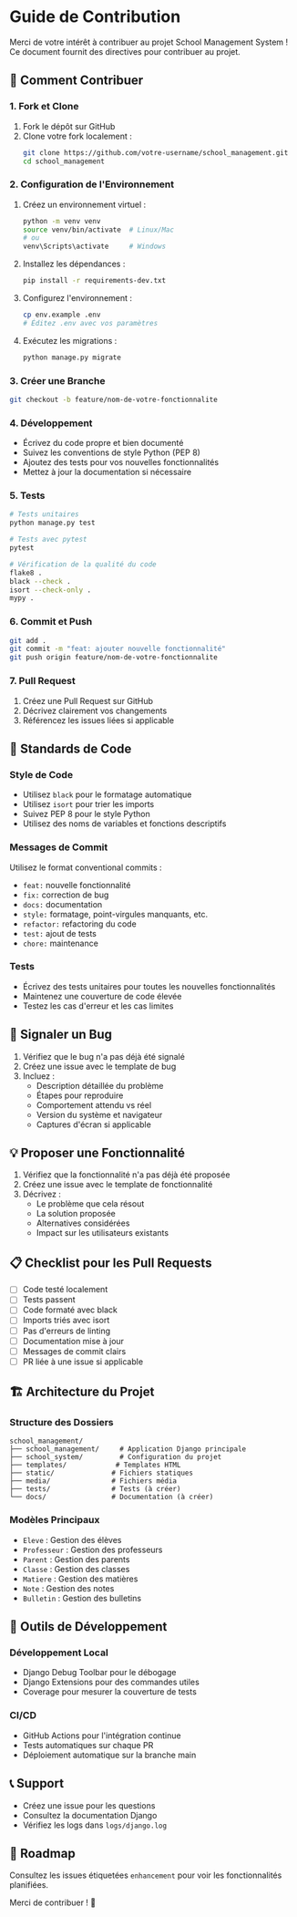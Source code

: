 # Guide de Contribution

Merci de votre intérêt à contribuer au projet School Management System ! Ce document fournit des directives pour contribuer au projet.

## 🚀 Comment Contribuer

### 1. Fork et Clone
1. Fork le dépôt sur GitHub
2. Clone votre fork localement :
   ```bash
   git clone https://github.com/votre-username/school_management.git
   cd school_management
   ```

### 2. Configuration de l'Environnement
1. Créez un environnement virtuel :
   ```bash
   python -m venv venv
   source venv/bin/activate  # Linux/Mac
   # ou
   venv\Scripts\activate     # Windows
   ```

2. Installez les dépendances :
   ```bash
   pip install -r requirements-dev.txt
   ```

3. Configurez l'environnement :
   ```bash
   cp env.example .env
   # Éditez .env avec vos paramètres
   ```

4. Exécutez les migrations :
   ```bash
   python manage.py migrate
   ```

### 3. Créer une Branche
```bash
git checkout -b feature/nom-de-votre-fonctionnalite
```

### 4. Développement
- Écrivez du code propre et bien documenté
- Suivez les conventions de style Python (PEP 8)
- Ajoutez des tests pour vos nouvelles fonctionnalités
- Mettez à jour la documentation si nécessaire

### 5. Tests
```bash
# Tests unitaires
python manage.py test

# Tests avec pytest
pytest

# Vérification de la qualité du code
flake8 .
black --check .
isort --check-only .
mypy .
```

### 6. Commit et Push
```bash
git add .
git commit -m "feat: ajouter nouvelle fonctionnalité"
git push origin feature/nom-de-votre-fonctionnalite
```

### 7. Pull Request
1. Créez une Pull Request sur GitHub
2. Décrivez clairement vos changements
3. Référencez les issues liées si applicable

## 📝 Standards de Code

### Style de Code
- Utilisez `black` pour le formatage automatique
- Utilisez `isort` pour trier les imports
- Suivez PEP 8 pour le style Python
- Utilisez des noms de variables et fonctions descriptifs

### Messages de Commit
Utilisez le format conventional commits :
- `feat:` nouvelle fonctionnalité
- `fix:` correction de bug
- `docs:` documentation
- `style:` formatage, point-virgules manquants, etc.
- `refactor:` refactoring du code
- `test:` ajout de tests
- `chore:` maintenance

### Tests
- Écrivez des tests unitaires pour toutes les nouvelles fonctionnalités
- Maintenez une couverture de code élevée
- Testez les cas d'erreur et les cas limites

## 🐛 Signaler un Bug

1. Vérifiez que le bug n'a pas déjà été signalé
2. Créez une issue avec le template de bug
3. Incluez :
   - Description détaillée du problème
   - Étapes pour reproduire
   - Comportement attendu vs réel
   - Version du système et navigateur
   - Captures d'écran si applicable

## 💡 Proposer une Fonctionnalité

1. Vérifiez que la fonctionnalité n'a pas déjà été proposée
2. Créez une issue avec le template de fonctionnalité
3. Décrivez :
   - Le problème que cela résout
   - La solution proposée
   - Alternatives considérées
   - Impact sur les utilisateurs existants

## 📋 Checklist pour les Pull Requests

- [ ] Code testé localement
- [ ] Tests passent
- [ ] Code formaté avec black
- [ ] Imports triés avec isort
- [ ] Pas d'erreurs de linting
- [ ] Documentation mise à jour
- [ ] Messages de commit clairs
- [ ] PR liée à une issue si applicable

## 🏗️ Architecture du Projet

### Structure des Dossiers
```
school_management/
├── school_management/     # Application Django principale
├── school_system/         # Configuration du projet
├── templates/            # Templates HTML
├── static/              # Fichiers statiques
├── media/               # Fichiers média
├── tests/               # Tests (à créer)
└── docs/                # Documentation (à créer)
```

### Modèles Principaux
- `Eleve` : Gestion des élèves
- `Professeur` : Gestion des professeurs
- `Parent` : Gestion des parents
- `Classe` : Gestion des classes
- `Matiere` : Gestion des matières
- `Note` : Gestion des notes
- `Bulletin` : Gestion des bulletins

## 🔧 Outils de Développement

### Développement Local
- Django Debug Toolbar pour le débogage
- Django Extensions pour des commandes utiles
- Coverage pour mesurer la couverture de tests

### CI/CD
- GitHub Actions pour l'intégration continue
- Tests automatiques sur chaque PR
- Déploiement automatique sur la branche main

## 📞 Support

- Créez une issue pour les questions
- Consultez la documentation Django
- Vérifiez les logs dans `logs/django.log`

## 🎯 Roadmap

Consultez les issues étiquetées `enhancement` pour voir les fonctionnalités planifiées.

Merci de contribuer ! 🎉
